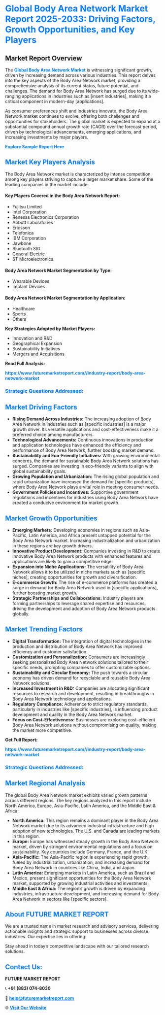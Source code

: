 <h1 style="color: #007BFF;">Global Body Area Network Market Report 2025-2033: Driving Factors, Growth Opportunities, and Key Players</h1>

<section id="overview">
<h2>Market Report Overview</h2>
<p>The <a href="https://www.futuremarketreport.com//industry-report/body-area-network-market" style="color: #007BFF; text-decoration: none;"><strong>Global Body Area Network Market</strong></a> is witnessing significant growth, driven by increasing demand across various industries. This report delves into the key aspects of the Body Area Network market, providing a comprehensive analysis of its current status, future potential, and challenges. The demand for Body Area Network has surged due to its wide-ranging applications in industries such as [insert industries], making it a critical component in modern-day [applications].</p>
<p>As consumer preferences shift and industries innovate, the Body Area Network market continues to evolve, offering both challenges and opportunities for stakeholders. The global market is expected to expand at a substantial compound annual growth rate (CAGR) over the forecast period, driven by technological advancements, emerging applications, and increasing investments by major players.</p>
</section>

<section id="overview">
<p><a href="https://www.futuremarketreport.com//request-sample/reportId=58128" style="color: #007BFF; text-decoration: none;"><strong>Explore Sample Report Here</strong></a></p>
</section>

<section id="key-players">
<h2 style="color: #007BFF;">Market Key Players Analysis</h2>
<p>The Body Area Network market is characterized by intense competition among key players striving to capture a larger market share. Some of the leading companies in the market include:</p>
<h4>Key Players Covered in the Body Area Network Report:</h4>
<ul><li>Fujitsu Limited</li><li>Intel Corporation</li><li>Renesas Electronics Corporation</li><li>Abbott Laboratories</li><li>Ericsson</li><li>Telefonica</li><li>IBM Corporation</li><li>Jawbone</li><li>Bluetooth SIG</li><li>General Electric</li><li>ST Microelectronics.</li></ul>
<h4>Body Area Network Market Segmentation by Type:</h4>
<ul><li>Wearable Devices</li><li>Implant Devices</li></ul>

<h4>Body Area Network Market Segmentation by Application:</h4>
<ul><li>Healthcare</li><li>Sports</li><li>Others</li></ul>
<p><strong>Key Strategies Adopted by Market Players:</strong></p>
<ul>
<li>Innovation and R&D</li>
<li>Geographical Expansion</li>
<li>Sustainability Initiatives</li>
<li>Mergers and Acquisitions</li>
</ul>
</section>

<section>
<p><strong>Read Full Analysis: </strong></p><a href="https://www.futuremarketreport.com//industry-report/body-area-network-market" style="color: #007BFF; text-decoration: none;"><strong>https://www.futuremarketreport.com//industry-report/body-area-network-market</strong></a>
<h3 style="color: #007BFF;">Strategic Questions Addressed:</h3>
</section>

<section id="driving-factors">
<h2 style="color: #007BFF;">Market Driving Factors</h2>
<ul>
<li><strong>Rising Demand Across Industries:</strong> The increasing adoption of Body Area Network in industries such as [specific industries] is a major growth driver. Its versatile applications and cost-effectiveness make it a preferred choice among manufacturers.</li>
<li><strong>Technological Advancements:</strong> Continuous innovations in production and application technologies have enhanced the efficiency and performance of Body Area Network, further boosting market demand.</li>
<li><strong>Sustainability and Eco-Friendly Initiatives:</strong> With growing environmental concerns, the demand for sustainable Body Area Network solutions has surged. Companies are investing in eco-friendly variants to align with global sustainability goals.</li>
<li><strong>Growing Population and Urbanization:</strong> The rising global population and rapid urbanization have increased the demand for [specific products], where Body Area Network plays a vital role in meeting consumer needs.</li>
<li><strong>Government Policies and Incentives:</strong> Supportive government regulations and incentives for industries using Body Area Network have created a conducive environment for market growth.</li>
</ul>
</section>

<section id="growth-opportunities">
<h2 style="color: #007BFF;">Market Growth Opportunities</h2>
<ul>
<li><strong>Emerging Markets:</strong> Developing economies in regions such as Asia-Pacific, Latin America, and Africa present untapped potential for the Body Area Network market. Increasing industrialization and urbanization in these regions are key growth drivers.</li>
<li><strong>Innovative Product Development:</strong> Companies investing in R&D to create innovative Body Area Network products with enhanced features and applications are likely to gain a competitive edge.</li>
<li><strong>Expansion into Niche Applications:</strong> The versatility of Body Area Network allows it to be utilized in niche markets such as [specific niches], creating opportunities for growth and diversification.</li>
<li><strong>E-commerce Growth:</strong> The rise of e-commerce platforms has created a surge in demand for Body Area Network used in [specific applications], further boosting market growth.</li>
<li><strong>Strategic Partnerships and Collaborations:</strong> Industry players are forming partnerships to leverage shared expertise and resources, driving the development and adoption of Body Area Network products globally.</li>
</ul>
</section>

<section id="trending-factors">
<h2 style="color: #007BFF;">Market Trending Factors</h2>
<ul>
<li><strong>Digital Transformation:</strong> The integration of digital technologies in the production and distribution of Body Area Network has improved efficiency and customer satisfaction.</li>
<li><strong>Customization and Personalization:</strong> Consumers are increasingly seeking personalized Body Area Network solutions tailored to their specific needs, prompting companies to offer customizable options.</li>
<li><strong>Sustainability and Circular Economy:</strong> The push towards a circular economy has driven demand for recyclable and reusable Body Area Network solutions.</li>
<li><strong>Increased Investment in R&D:</strong> Companies are allocating significant resources to research and development, resulting in breakthroughs in Body Area Network technology and applications.</li>
<li><strong>Regulatory Compliance:</strong> Adherence to strict regulatory standards, particularly in industries like [specific industries], is influencing product development and quality in the Body Area Network market.</li>
<li><strong>Focus on Cost-Effectiveness:</strong> Businesses are exploring cost-efficient Body Area Network solutions without compromising on quality, making the market more competitive.</li>
</ul>
</section>

<section>
<p><strong>Get Full Report: </strong></p><a href="https://www.futuremarketreport.com//industry-report/body-area-network-market" style="color: #007BFF; text-decoration: none;"><strong>https://www.futuremarketreport.com//industry-report/body-area-network-market</strong></a>
<h3 style="color: #007BFF;">Strategic Questions Addressed:</h3>
</section>


<section id="regional-analysis">
<h2 style="color: #007BFF;">Market Regional Analysis</h2>
<p>The global Body Area Network market exhibits varied growth patterns across different regions. The key regions analyzed in this report include North America, Europe, Asia-Pacific, Latin America, and the Middle East & Africa:</p>
<ul>
<li><strong>North America:</strong> This region remains a dominant player in the Body Area Network market due to its advanced industrial infrastructure and high adoption of new technologies. The U.S. and Canada are leading markets in this region.</li>
<li><strong>Europe:</strong> Europe has witnessed steady growth in the Body Area Network market, driven by stringent environmental regulations and a focus on sustainability. Key countries include Germany, France, and the U.K.</li>
<li><strong>Asia-Pacific:</strong> The Asia-Pacific region is experiencing rapid growth, fueled by industrialization, urbanization, and increasing demand for Body Area Network in countries like China, India, and Japan.</li>
<li><strong>Latin America:</strong> Emerging markets in Latin America, such as Brazil and Mexico, present significant opportunities for the Body Area Network market, supported by growing industrial activities and investments.</li>
<li><strong>Middle East & Africa:</strong> The region’s growth is driven by expanding industries, infrastructure development, and increasing demand for Body Area Network in sectors like [specific sectors].</li>
</ul>
</section>

<footer>
<h2 style="color: #007BFF;">About FUTURE MARKET REPORT</h2>
<p>We are a trusted name in market research and advisory services, delivering actionable insights and strategic support to businesses across diverse industries. Our expertise lies in offering:</p>

<p>Stay ahead in today’s competitive landscape with our tailored research solutions.</p>

<h2 style="color: #007BFF;">Contact Us:</h2>
<p><strong>FUTURE MARKET REPORT</strong></p>
<p>📞 <strong>+91 (883) 074-8030</strong></p>
<p>📧 <strong><a href="mailto:help@futuremarketreport.com" style="color: #007BFF;">help@futuremarketreport.com</a></strong></p>
<p>🌐 <strong><a href="https://www.futuremarketreport.com/" style="color: #007BFF;">Visit Our Website</a></strong></p>
</footer>